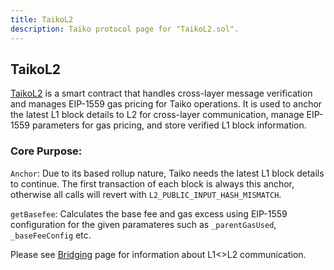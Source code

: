 ```yaml
---
title: TaikoL2
description: Taiko protocol page for "TaikoL2.sol".
---
```


## TaikoL2

[TaikoL2](https://github.com/taikoxyz/taiko-mono/blob/main/packages/protocol/contracts/layer2/based/TaikoL2.sol) is a smart contract that handles cross-layer message verification and manages EIP-1559 gas pricing for Taiko operations. It is used to anchor the latest L1 block details to L2 for cross-layer communication, manage EIP-1559 parameters for gas pricing, and store verified L1 block information.

### Core Purpose:

`Anchor`: Due to its based rollup nature, Taiko needs the latest L1 block details to continue. The first transaction of each block is always this anchor, otherwise all calls will revert with `L2_PUBLIC_INPUT_HASH_MISMATCH`.


`getBasefee`: Calculates the base fee and gas excess using EIP-1559 configuration for the given paramateres such as `_parentGasUsed`, `_baseFeeConfig` etc.

Please see [Bridging](/taiko-protocol/bridging) page for information about L1<>L2 communication.
